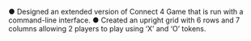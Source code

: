 ● Designed an extended version of Connect 4 Game that is run with a command-line interface.
● Created an upright grid with 6 rows and 7 columns allowing 2 players to play using ‘X’ and ‘O’ tokens.
